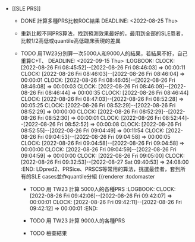 - [[SLE PRS]]
	 - DONE 計算多種PRS比較ROC結果
DEADLINE: <2022-08-25 Thu>

	 - 重新比較不同PRS算法，找到預測效果最好的，最用到全部的SLE患者，比較1/2高低或quantile高低臨床表現的差異

	 - TODO 用TW23分別算一次5000人和9000人的結果，若結果不好，自己重算C+T、
DEADLINE: <2022-09-15 Thu>
:LOGBOOK:
CLOCK: [2022-08-26 Fri 08:45:52]--[2022-08-26 Fri 08:46:03] =>  00:00:11
CLOCK: [2022-08-26 Fri 08:46:03]--[2022-08-26 Fri 08:46:04] =>  00:00:01
CLOCK: [2022-08-26 Fri 08:46:05]--[2022-08-26 Fri 08:46:08] =>  00:00:03
CLOCK: [2022-08-26 Fri 08:46:09]--[2022-08-26 Fri 08:46:44] =>  00:00:35
CLOCK: [2022-08-26 Fri 08:46:44]
CLOCK: [2022-08-26 Fri 08:47:03]--[2022-08-26 Fri 08:52:28] =>  00:05:25
CLOCK: [2022-08-26 Fri 08:52:29]--[2022-08-26 Fri 08:52:29] =>  00:00:00
CLOCK: [2022-08-26 Fri 08:52:29]--[2022-08-26 Fri 08:52:30] =>  00:00:01
CLOCK: [2022-08-26 Fri 08:52:44]--[2022-08-26 Fri 08:52:52] =>  00:00:08
CLOCK: [2022-08-26 Fri 08:52:55]--[2022-08-26 Fri 09:04:49] =>  00:11:54
CLOCK: [2022-08-26 Fri 09:04:53]--[2022-08-26 Fri 09:04:58] =>  00:00:05
CLOCK: [2022-08-26 Fri 09:04:58]--[2022-08-26 Fri 09:04:58] =>  00:00:00
CLOCK: [2022-08-26 Fri 09:04:59]--[2022-08-26 Fri 09:04:59] =>  00:00:00
CLOCK: [2022-08-26 Fri 09:05:00]
CLOCK: [2022-08-26 Fri 09:32:53]--[2022-08-27 Sat 09:40:53] =>  24:08:00
:END:
LDpred2、PRSice、PRSCS等常用的算法，挑選最佳者，套到所有的SLE cases並作quantile分組 {{renderer :todomaster
		 - TODO 用 TW23 計算 5000人的各種PRS
:LOGBOOK:
CLOCK: [2022-08-26 Fri 09:42:06]--[2022-08-26 Fri 09:42:07] =>  00:00:01
CLOCK: [2022-08-26 Fri 09:42:11]--[2022-08-26 Fri 09:42:12] =>  00:00:01
:END:

		 - TODO 用 TW23 計算 9000人的各種PRS

		 - TODO 檢查結果
